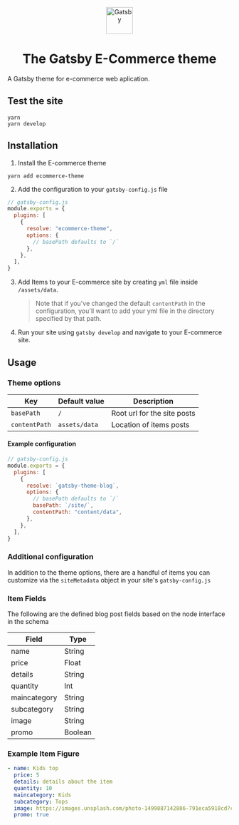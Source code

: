 <p align="center">
  <a href="https://www.gatsbyjs.com">
    <img alt="Gatsby" src="https://www.gatsbyjs.com/Gatsby-Monogram.svg" width="60" />
  </a>
</p>
<h1 align="center">
  The Gatsby E-Commerce theme
</h1>

A Gatsby theme for e-commerce web aplication.

## Test the site

```
yarn
yarn develop
```

## Installation

1. Install the E-commerce theme

```shell
yarn add ecommerce-theme
```

2. Add the configuration to your `gatsby-config.js` file

```js
// gatsby-config.js
module.exports = {
  plugins: [
    {
      resolve: "ecommerce-theme",
      options: {
        // basePath defaults to `/`
      },
    },
  ],
}
```

3. Add Items to your E-commerce site by creating `yml` file inside `/assets/data`.

   > Note that if you've changed the default `contentPath` in the configuration, you'll want to add your yml file in the directory specified by that path.

4. Run your site using `gatsby develop` and navigate to your E-commerce site.

## Usage

### Theme options

| Key           | Default value | Description                 |
| ------------- | ------------- | --------------------------- |
| `basePath`    | `/`           | Root url for the site posts |
| `contentPath` | `assets/data` | Location of items posts     |

#### Example configuration

```js
// gatsby-config.js
module.exports = {
  plugins: [
    {
      resolve: `gatsby-theme-blog`,
      options: {
        // basePath defaults to `/`
        basePath: `/site/`,
        contentPath: "content/data",
      },
    },
  ],
}
```

### Additional configuration

In addition to the theme options, there are a handful of items you can customize via the `siteMetadata` object in your site's `gatsby-config.js`

### Item Fields

The following are the defined blog post fields based on the node interface in the schema

| Field        | Type    |
| ------------ | ------- |
| name         | String  |
| price        | Float   |
| details      | String  |
| quantity     | Int     |
| maincategory | String  |
| subcategory  | String  |
| image        | String  |
| promo        | Boolean |

### Example Item Figure

```yml
- name: Kids top
  price: 5
  details: details about the item
  quantity: 10
  maincategory: Kids
  subcategory: Tops
  image: https://images.unsplash.com/photo-1499887142886-791eca5918cd?crop=entropy&cs=tinysrgb&fit=max&fm=jpg&ixid=MXwxfDB8MXxhbGx8fHx8fHx8fA&ixlib=rb-1.2.1&q=80&w=1080&utm_source=unsplash_source&utm_medium=referral&utm_campaign=api-credit
  promo: true
```
